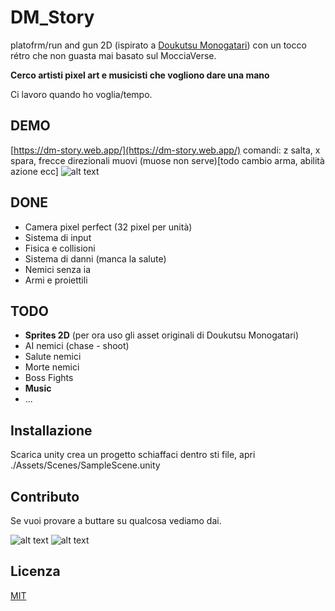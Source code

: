 # DM_Story

platofrm/run and gun 2D (ispirato a [Doukutsu Monogatari](https://www.cavestory.org/)) con un tocco rétro che non guasta mai basato sul MocciaVerse.

**Cerco artisti pixel art e musicisti che vogliono dare una mano**

Ci lavoro quando ho voglia/tempo.

## DEMO

[https://dm-story.web.app/](https://dm-story.web.app/)
comandi: z salta, x spara, frecce direzionali muovi (muose non serve)[todo cambio arma, abilità azione ecc]
![alt text](https://firebasestorage.googleapis.com/v0/b/dm-story.appspot.com/o/fire.svg?alt=media&token=fd8574c0-8128-4086-8de3-13c23ccfbd41)

## DONE

- Camera pixel perfect (32 pixel per unità)
- Sistema di input
- Fisica e collisioni
- Sistema di danni (manca la salute)
- Nemici senza ia
- Armi e proiettili

## TODO

- **Sprites 2D** (per ora uso gli asset originali di Doukutsu Monogatari)
- AI nemici (chase - shoot)
- Salute nemici
- Morte nemici
- Boss Fights
- **Music**
- ...

## Installazione

Scarica unity crea un progetto schiaffaci dentro sti file, apri ./Assets/Scenes/SampleScene.unity

## Contributo
Se vuoi provare a buttare su qualcosa vediamo dai.

![alt text](https://firebasestorage.googleapis.com/v0/b/dm-story.appspot.com/o/fire.svg?alt=media&token=fd8574c0-8128-4086-8de3-13c23ccfbd41)
![alt text](https://firebasestorage.googleapis.com/v0/b/dm-story.appspot.com/o/fire.svg?alt=media&token=fd8574c0-8128-4086-8de3-13c23ccfbd41)

## Licenza
[MIT](https://choosealicense.com/licenses/mit/)
